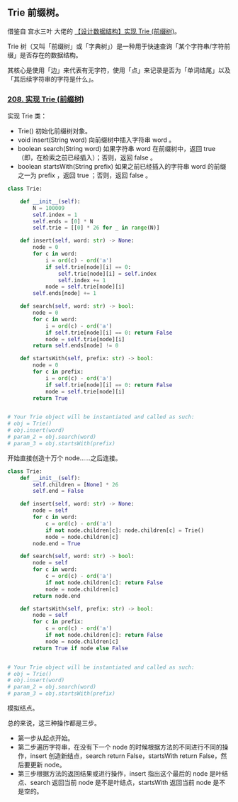 
## Trie 前缀树。

借鉴自 宫水三叶 大佬的 [【设计数据结构】实现 Trie (前缀树)](https://mp.weixin.qq.com/s?__biz=MzU4NDE3MTEyMA==&mid=2247488490&idx=1&sn=db2998cb0e5f08684ee1b6009b974089&chksm=fd9cb8f5caeb31e3f7f67dba981d8d01a24e26c93ead5491edb521c988adc0798d8acb6f9e9d&token=1006889101&lang=zh_CN#rd)。

Trie 树（又叫「前缀树」或「字典树」）是一种用于快速查询「某个字符串/字符前缀」是否存在的数据结构。

其核心是使用「边」来代表有无字符，使用「点」来记录是否为「单词结尾」以及「其后续字符串的字符是什么」。

### [208. 实现 Trie (前缀树)](https://leetcode-cn.com/problems/implement-trie-prefix-tree/)

实现 Trie 类：
* Trie() 初始化前缀树对象。
* void insert(String word) 向前缀树中插入字符串 word 。
* boolean search(String word) 如果字符串 word 在前缀树中，返回 true（即，在检索之前已经插入）；否则，返回 false 。
* boolean startsWith(String prefix) 如果之前已经插入的字符串 word 的前缀之一为 prefix ，返回 true ；否则，返回 false 。

```python lc208-1.py
class Trie:

    def __init__(self):
        N = 100009
        self.index = 1 
        self.ends = [0] * N 
        self.trie = [[0] * 26 for _ in range(N)] 

    def insert(self, word: str) -> None:
        node = 0 
        for c in word: 
            i = ord(c) - ord('a') 
            if self.trie[node][i] == 0: 
                self.trie[node][i] = self.index 
                self.index += 1 
            node = self.trie[node][i] 
        self.ends[node] += 1 

    def search(self, word: str) -> bool:
        node = 0 
        for c in word: 
            i = ord(c) - ord('a') 
            if self.trie[node][i] == 0: return False 
            node = self.trie[node][i] 
        return self.ends[node] != 0 

    def startsWith(self, prefix: str) -> bool:
        node = 0 
        for c in prefix: 
            i = ord(c) - ord('a') 
            if self.trie[node][i] == 0: return False 
            node = self.trie[node][i] 
        return True 


# Your Trie object will be instantiated and called as such:
# obj = Trie()
# obj.insert(word)
# param_2 = obj.search(word)
# param_3 = obj.startsWith(prefix)
```

开始直接创造十万个 node……之后连接。

```python lc208-2.py 
class Trie:
    def __init__(self):
        self.children = [None] * 26 
        self.end = False 

    def insert(self, word: str) -> None:
        node = self 
        for c in word: 
            c = ord(c) - ord('a') 
            if not node.children[c]: node.children[c] = Trie()
            node = node.children[c] 
        node.end = True 

    def search(self, word: str) -> bool:
        node = self 
        for c in word: 
            c = ord(c) - ord('a') 
            if not node.children[c]: return False 
            node = node.children[c] 
        return node.end 

    def startsWith(self, prefix: str) -> bool:
        node = self 
        for c in prefix: 
            c = ord(c) - ord('a') 
            if not node.children[c]: return False 
            node = node.children[c] 
        return True if node else False  


# Your Trie object will be instantiated and called as such:
# obj = Trie()
# obj.insert(word)
# param_2 = obj.search(word)
# param_3 = obj.startsWith(prefix)
```

模拟结点。

总的来说，这三种操作都是三步。
* 第一步从起点开始。
* 第二步遍历字符串，在没有下一个 node 的时候根据方法的不同进行不同的操作，insert 创造新结点，search return False，startsWith return False，然后要更新 node。
* 第三步根据方法的返回结果或进行操作，insert 指出这个最后的 node 是叶结点、search 返回当前 node 是不是叶结点，startsWith 返回当前 node 是不是空的。



